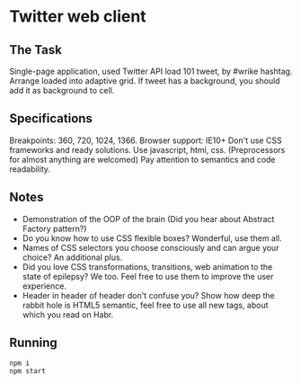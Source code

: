 # Twitter web client
## The Task
Single-page application, used Twitter API load 101 tweet, by #wrike hashtag.
Arrange loaded into adaptive grid.
If tweet has a background, you should add it as background to cell.
## Specifications
Breakpoints: 360, 720, 1024, 1366.
Browser support: IE10+
Don't use CSS frameworks and ready solutions.
Use javascript, html, css. (Preprocessors for almost anything are welcomed)
Pay attention to semantics and code readability.
## Notes
- Demonstration of the OOP of the brain (Did you hear about Abstract Factory pattern?)
- Do you know how to use CSS flexible boxes? Wonderful, use them all.
- Names of CSS selectors you choose consciously and can argue your choice? An additional plus.
- Did you love CSS transformations, transitions, web animation to the state of epilepsy? We too. Feel free to use them to improve the user experience.
- Header in header of header don't confuse you? Show how deep the rabbit hole is HTML5 semantic, feel free to use all new tags, about which you read on Habr.
## Running
```
npm i
npm start
```
